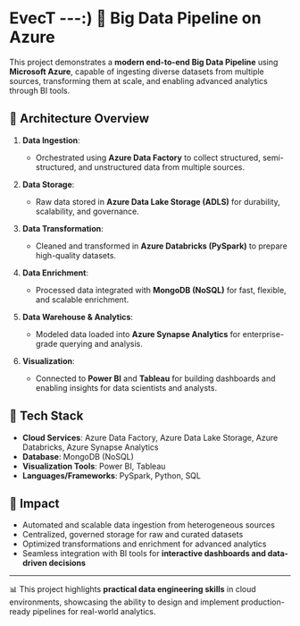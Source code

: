 # EvecT ---:) 🚀 Big Data Pipeline on Azure  

This project demonstrates a **modern end-to-end Big Data Pipeline** using **Microsoft Azure**, capable of ingesting diverse datasets from multiple sources, transforming them at scale, and enabling advanced analytics through BI tools.  

## 🔹 Architecture Overview  
1. **Data Ingestion**:  
   - Orchestrated using **Azure Data Factory** to collect structured, semi-structured, and unstructured data from multiple sources.  

2. **Data Storage**:  
   - Raw data stored in **Azure Data Lake Storage (ADLS)** for durability, scalability, and governance.  

3. **Data Transformation**:  
   - Cleaned and transformed in **Azure Databricks (PySpark)** to prepare high-quality datasets.  

4. **Data Enrichment**:  
   - Processed data integrated with **MongoDB (NoSQL)** for fast, flexible, and scalable enrichment.  

5. **Data Warehouse & Analytics**:  
   - Modeled data loaded into **Azure Synapse Analytics** for enterprise-grade querying and analysis.  

6. **Visualization**:  
   - Connected to **Power BI** and **Tableau** for building dashboards and enabling insights for data scientists and analysts.  

## 🔹 Tech Stack  
- **Cloud Services**: Azure Data Factory, Azure Data Lake Storage, Azure Databricks, Azure Synapse Analytics  
- **Database**: MongoDB (NoSQL)  
- **Visualization Tools**: Power BI, Tableau  
- **Languages/Frameworks**: PySpark, Python, SQL  

## 🔹 Impact  
- Automated and scalable data ingestion from heterogeneous sources  
- Centralized, governed storage for raw and curated datasets  
- Optimized transformations and enrichment for advanced analytics  
- Seamless integration with BI tools for **interactive dashboards and data-driven decisions**  

---

📊 This project highlights **practical data engineering skills** in cloud environments, showcasing the ability to design and implement production-ready pipelines for real-world analytics.  
